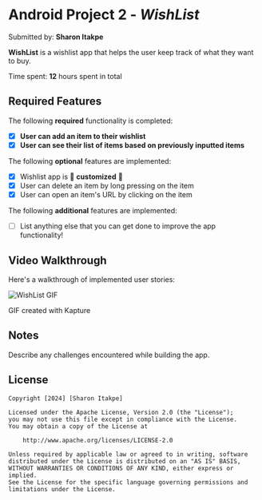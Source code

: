 # Android Project 2 - *WishList*

Submitted by: **Sharon Itakpe**

**WishList** is a wishlist app that helps the user keep track of what they want to buy.

Time spent: **12** hours spent in total

## Required Features

The following **required** functionality is completed:

- [x] **User can add an item to their wishlist**
- [x] **User can see their list of items based on previously inputted items**

The following **optional** features are implemented:

- [x] Wishlist app is 🎨 **customized** 🎨
- [x] User can delete an item by long pressing on the item
- [x] User can open an item's URL by clicking on the item

The following **additional** features are implemented:

* [ ] List anything else that you can get done to improve the app functionality!

## Video Walkthrough

Here's a walkthrough of implemented user stories:

![WishList GIF](https://github.com/user-attachments/assets/44e458d6-3378-4313-88ed-24fc698d7aa2)
<!-- Replace this with whatever GIF tool you used! -->
GIF created with Kapture  
<!-- Recommended tools:
[Kap](https://getkap.co/) for macOS
[ScreenToGif](https://www.screentogif.com/) for Windows
[peek](https://github.com/phw/peek) for Linux. -->

## Notes

Describe any challenges encountered while building the app.

## License

    Copyright [2024] [Sharon Itakpe]

    Licensed under the Apache License, Version 2.0 (the "License");
    you may not use this file except in compliance with the License.
    You may obtain a copy of the License at

        http://www.apache.org/licenses/LICENSE-2.0

    Unless required by applicable law or agreed to in writing, software
    distributed under the License is distributed on an "AS IS" BASIS,
    WITHOUT WARRANTIES OR CONDITIONS OF ANY KIND, either express or implied.
    See the License for the specific language governing permissions and
    limitations under the License.
